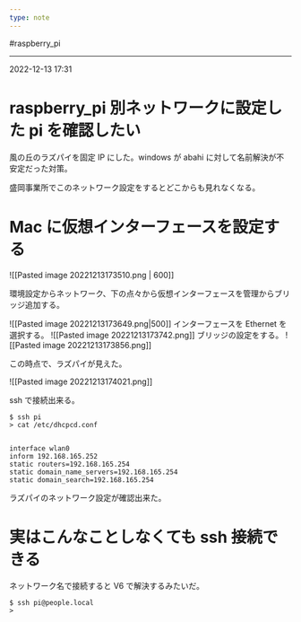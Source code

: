 ```yaml
---
type: note
---
```


#raspberry_pi 

---
2022-12-13  17:31

# raspberry_pi  別ネットワークに設定した pi を確認したい

風の丘のラズパイを固定 IP にした。windows が abahi に対して名前解決が不安定だった対策。

盛岡事業所でこのネットワーク設定をするとどこからも見れなくなる。

# Mac に仮想インターフェースを設定する

![[Pasted image 20221213173510.png | 600]]

環境設定からネットワーク、下の点々から仮想インターフェースを管理からブリッジ追加する。

![[Pasted image 20221213173649.png|500]]
インターフェースを Ethernet を選択する。
![[Pasted image 20221213173742.png]]
ブリッジの設定をする。
![[Pasted image 20221213173856.png]]

この時点で、ラズパイが見えた。

![[Pasted image 20221213174021.png]]

ssh で接続出来る。

```shell
$ ssh pi
> cat /etc/dhcpcd.conf


interface wlan0
inform 192.168.165.252
static routers=192.168.165.254
static domain_name_servers=192.168.165.254
static domain_search=192.168.165.254
```

ラズパイのネットワーク設定が確認出来た。

# 実はこんなことしなくても ssh 接続できる

ネットワーク名で接続すると V6 で解決するみたいだ。

```shell
$ ssh pi@people.local
>
```





